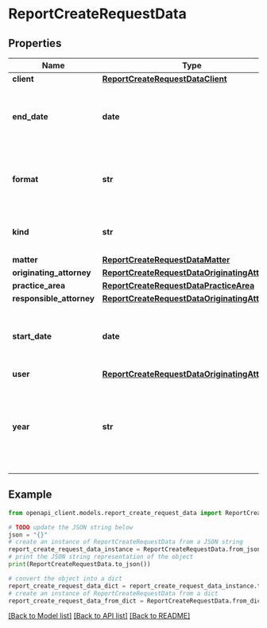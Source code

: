# ReportCreateRequestData


## Properties

Name | Type | Description | Notes
------------ | ------------- | ------------- | -------------
**client** | [**ReportCreateRequestDataClient**](ReportCreateRequestDataClient.md) |  | [optional] 
**end_date** | **date** | Filters Report data by date. (Expects an ISO-8601 date). | [optional] 
**format** | **str** | What format the Report will be generated in. | 
**kind** | **str** | What kind of Report will be generated. | 
**matter** | [**ReportCreateRequestDataMatter**](ReportCreateRequestDataMatter.md) |  | [optional] 
**originating_attorney** | [**ReportCreateRequestDataOriginatingAttorney**](ReportCreateRequestDataOriginatingAttorney.md) |  | [optional] 
**practice_area** | [**ReportCreateRequestDataPracticeArea**](ReportCreateRequestDataPracticeArea.md) |  | [optional] 
**responsible_attorney** | [**ReportCreateRequestDataOriginatingAttorney**](ReportCreateRequestDataOriginatingAttorney.md) |  | [optional] 
**start_date** | **date** | Filters Report data by date. (Expects an ISO-8601 date). | [optional] 
**user** | [**ReportCreateRequestDataOriginatingAttorney**](ReportCreateRequestDataOriginatingAttorney.md) |  | [optional] 
**year** | **str** | Filters Report data by year. Sets start_date and end_date. (Expects a year). | [optional] 

## Example

```python
from openapi_client.models.report_create_request_data import ReportCreateRequestData

# TODO update the JSON string below
json = "{}"
# create an instance of ReportCreateRequestData from a JSON string
report_create_request_data_instance = ReportCreateRequestData.from_json(json)
# print the JSON string representation of the object
print(ReportCreateRequestData.to_json())

# convert the object into a dict
report_create_request_data_dict = report_create_request_data_instance.to_dict()
# create an instance of ReportCreateRequestData from a dict
report_create_request_data_from_dict = ReportCreateRequestData.from_dict(report_create_request_data_dict)
```
[[Back to Model list]](../README.md#documentation-for-models) [[Back to API list]](../README.md#documentation-for-api-endpoints) [[Back to README]](../README.md)


